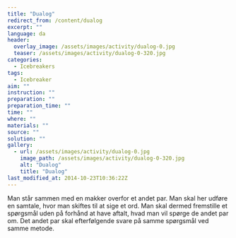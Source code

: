 ```yaml
---
title: "Dualog"
redirect_from: /content/dualog
excerpt: ""
language: da
header:
  overlay_image: /assets/images/activity/dualog-0.jpg
  teaser: /assets/images/activity/dualog-0-320.jpg
categories:
  - Icebreakers
tags:
  - Icebreaker
aim: ""
instruction: ""
preparation: ""
preparation_time: ""
time: ""
where: ""
materials: ""
source: ""
solution: ""
gallery:
  - url: /assets/images/activity/dualog-0.jpg
    image_path: /assets/images/activity/dualog-0-320.jpg
    alt: "Dualog"
    title: "Dualog"
last_modified_at: 2014-10-23T10:36:22Z
---
```

Man står sammen med en makker overfor et andet par. Man skal her udføre en samtale, hvor man skiftes til at sige et ord. Man skal dermed fremstille et spørgsmål uden på forhånd at have aftalt, hvad man vil spørge de andet par om. Det andet par skal efterfølgende svare på samme spørgsmål ved samme metode.
